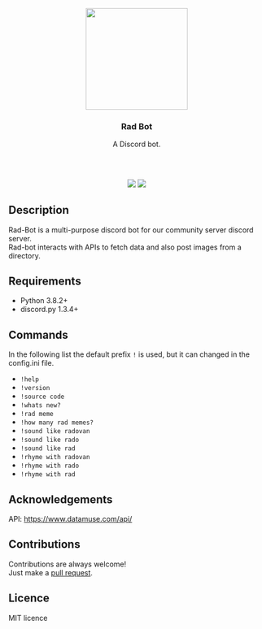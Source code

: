 <p align="center">
<img src="https://i.imgur.com/0yCFP1z.png" height="200px" width="200px"/>
<br/>
<h3 align="center">Rad Bot</h3>
<p align="center">A Discord bot.</p>
<h2></h2>
</p>

<br />
<p align="center">
<a href="../../issues"><img src="https://img.shields.io/github/issues/aminbeigi/Rad-Bot.svg?style=flat-square" /></a>
<a href="../../pulls"><img src="https://img.shields.io/github/issues-pr/aminbeigi/Rad-Bot.svg?style=flat-square" /></a> 
</p>

## Description
Rad-Bot is a multi-purpose discord bot for our community server discord server.  
Rad-bot interacts with APIs to fetch data and also post images from a directory.

## Requirements
* Python 3.8.2+
* discord.py 1.3.4+

## Commands
In the following list the default prefix `!` is used, but it can changed in the config.ini file.
* `!help`
* `!version`
* `!source code`
* `!whats new?`
* `!rad meme`
* `!how many rad memes?`
* `!sound like radovan`
* `!sound like rado`
* `!sound like rad`
* `!rhyme with radovan`
* `!rhyme with rado`
* `!rhyme with rad`

## Acknowledgements
API: https://www.datamuse.com/api/

## Contributions
Contributions are always welcome!  
Just make a [pull request](../../pulls).

## Licence
MIT licence
